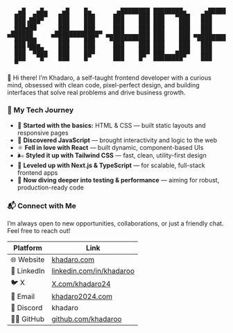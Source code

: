 
<pre style="font-family: monospace; font-size: 14px; line-height: 1.1; white-space: pre;">
   ▄█   ▄█▄    ▄█    █▄       ▄████████ ████████▄     ▄████████    ▄████████  ▄██████▄  
  ███ ▄███▀   ███    ███     ███    ███ ███   ▀███   ███    ███   ███    ███ ███    ███ 
  ███▐██▀     ███    ███     ███    ███ ███    ███   ███    ███   ███    ███ ███    ███ 
 ▄█████▀     ▄███▄▄▄▄███▄▄   ███    ███ ███    ███   ███    ███  ▄███▄▄▄▄██▀ ███    ███ 
▀▀█████▄    ▀▀███▀▀▀▀███▀  ▀███████████ ███    ███ ▀███████████ ▀▀███▀▀▀▀▀   ███    ███ 
  ███▐██▄     ███    ███     ███    ███ ███    ███   ███    ███ ▀███████████ ███    ███ 
  ███ ▀███▄   ███    ███     ███    ███ ███   ▄███   ███    ███   ███    ███ ███    ███ 
  ███   ▀█▀   ███    █▀      ███    █▀  ████████▀    ███    █▀    ███    ███  ▀██████▀  
  ▀                                                               ███    ███             
</pre>

👋 Hi there! I’m Khadaro, a self-taught frontend developer with a curious mind, obsessed with clean code, pixel-perfect design, and building interfaces that solve real problems and drive business growth.


### 🧱 My Tech Journey

- 🧠 **Started with the basics:** HTML & CSS — built static layouts and responsive pages  
- 🚀 **Discovered JavaScript** — brought interactivity and logic to the web  
- ⚛️ **Fell in love with React** — built dynamic, component-based UIs  
- 🌬️ **Styled it up with Tailwind CSS** — fast, clean, utility-first design  
- 🎯 **Leveled up with Next.js & TypeScript** — for scalable, full-stack frontend apps  
- 🧪 **Now diving deeper into testing & performance** — aiming for robust, production-ready code


### 📬 Connect with Me

I’m always open to new opportunities, collaborations, or just a friendly chat. Feel free to reach out!

| Platform      | Link                                         |
|---------------|----------------------------------------------|
| 🌐 Website    | [khadaro.com](https://khadaro.com)  |
| 💼 LinkedIn   | [linkedin.com/in/khadaroo](https://linkedin.com/in/yourprofile) |
| 🐦 X    | [X.com/khadaro24](https://x.com/khadaro24)           |
| 📧 Email      | [khadaro2024.com](mailto:khadaro2024@gmail.com)             |
| 💬 Discord    | khadaro                           |
| 🧑‍💻 GitHub   | [github.com/khadaroo](https://github.com/khadaroo)          |

